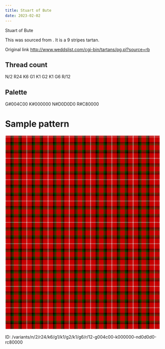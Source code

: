 ```yaml
---
title: Stuart of Bute
date: 2023-02-02
---
```

Stuart of Bute

This was sourced from <no value>.  It is a 9 stripes tartan.

Original link http://www.weddslist.com/cgi-bin/tartans/pg.pl?source=rb

## Thread count
N/2 R24 K6 G1 K1 G2 K1 G6 R/12

## Palette
G#004C00 K#000000 N#D0D0D0 R#C80000

# Sample pattern

![Tartan detail](tartan.png "N/2 R24 K6 G1 K1 G2 K1 G6 R/12 tartan")

ID: /variants/n/2/r24/k6/g1/k1/g2/k1/g6/r/12-g004c00-k000000-nd0d0d0-rc80000
